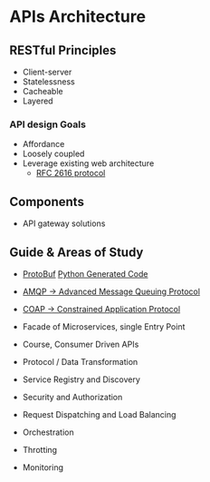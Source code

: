 APIs Architecture
================

RESTful Principles
------------------

* Client-server
* Statelessness
* Cacheable
* Layered

### API design Goals

* Affordance
* Loosely  coupled
* Leverage existing web architecture
    * [RFC 2616 protocol](https://tools.ietf.org/html/rfc2616)


Components
----------

* API gateway solutions


Guide & Areas of Study
-----------------------


* [ProtoBuf](https://developers.google.com/protocol-buffers/docs/reference/overview)  [Python Generated Code](https://developers.google.com/protocol-buffers/docs/reference/python-generated)
* [AMQP -> Advanced Message Queuing Protocol](https://es.wikipedia.org/wiki/Advanced_Message_Queuing_Protocol)
* [COAP -> Constrained Application Protocol](https://en.wikipedia.org/wiki/Constrained_Application_Protocol)

* Facade of Microservices, single Entry Point
* Course, Consumer Driven APIs
* Protocol / Data Transformation
* Service Registry and Discovery
* Security and Authorization
* Request Dispatching and Load Balancing
* Orchestration
* Throtting
* Monitoring
